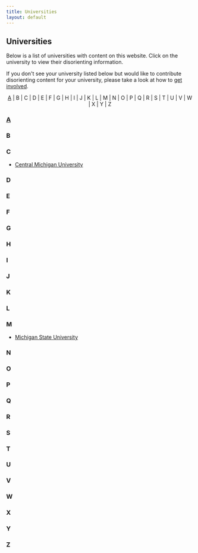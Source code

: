 ```yaml
---
title: Universities
layout: default
---
```


## Universities

Below is a list of universities with content on this website. Click on the university to view their disorienting information.

If you don't see your university listed below but would like to contribute disorienting content for your university, please take a look at how to [get involved](http://dis-orientation.info/involved).

<p style="text-align:center;"> <a id="alph-return-a" href="#alph-item-a">A</a> | B | C | D | E | F | G | H | I | J | K | L | M | N | O | P | Q | R | S | T | U | V | W | X | Y | Z</p>

### <a id="alph-item-a" href="#alph-return-a">A</a>

### B

### C

- [Central Michigan University](http://cmu.dis-orientation.info)

### D

### E

### F

### G

### H

### I

### J

### K

### L

### M

- [Michigan State University](http://msu.dis-orientation.info)

### N

### O

### P

### Q

### R

### S

### T

### U

### V

### W

### X

### Y

### Z
